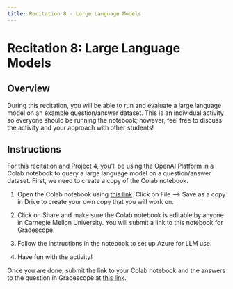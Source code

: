 ```yaml
---
title: Recitation 8 - Large Language Models
---
```

# Recitation 8: Large Language Models

## Overview 

During this recitation, you will be able to run and evaluate a large language model on an example question/answer dataset. This is an individual activity so everyone should be running the notebook; however, feel free to discuss the activity and your approach with other students!

## Instructions
For this recitation and Project 4, you'll be using the OpenAI Platform in a Colab notebook to query a large language model on a question/answer dataset. First, we need to create a copy of the Colab notebook. 

1.  Open the Colab notebook using [this link](https://colab.research.google.com/drive/1Xqbt6U7wBwQk4swyYlwZPwaJ1gbbiDod?usp=sharing). Click on File --> Save as a copy in Drive to create your own copy that you will work on.

2.  Click on Share and make sure the Colab notebook is editable by anyone in Carnegie Mellon University. You will submit a link to this notebook for Gradescope.

3. Follow the instructions in the notebook to set up Azure for LLM use.

4. Have fun with the activity!

Once you are done, submit the link to your Colab notebook and the answers to the question in Gradescope at [this link](https://www.gradescope.com/courses/942846/assignments/5920526).
